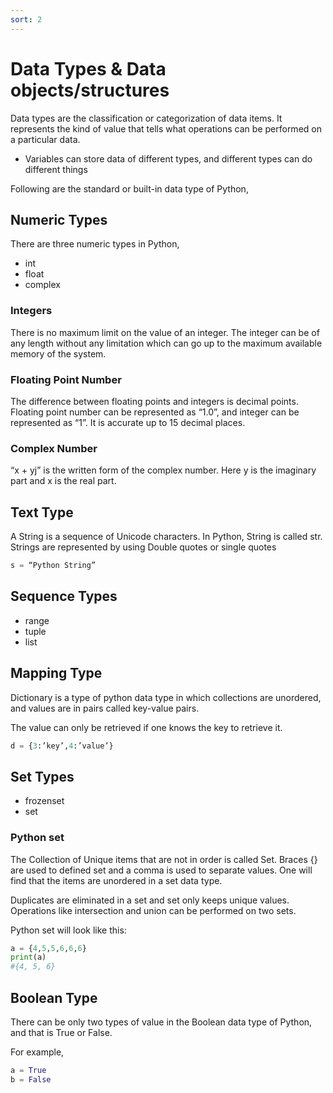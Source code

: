 ```yaml
---
sort: 2
---
```


# Data Types & Data objects/structures

Data types are the classification or categorization of data items. It represents the kind of value that tells what operations can be performed on a particular data. 

- Variables can store data of different types, and different types can do different things

Following are the standard or built-in data type of Python,

## Numeric Types

There are three numeric types in Python,
- int
- float
- complex

### Integers

There is no maximum limit on the value of an integer. The integer can be of any length without any limitation which can go up to the maximum available memory of the system. 

### Floating Point Number

The difference between floating points and integers is decimal points. Floating point number can be represented as “1.0”, and integer can be represented as “1”. It is accurate up to 15 decimal places.

### Complex Number

“x + yj” is the written form of the complex number. Here y is the imaginary part and x is the real part.

## Text Type

A String is a sequence of Unicode characters. In Python, String is called str. Strings are represented by using Double quotes or single quotes

```python
s = “Python String”
```
 
## Sequence Types
 - range
 - tuple
 - list

## Mapping Type

Dictionary is a type of python data type in which collections are unordered, and values are in pairs called key-value pairs.

The value can only be retrieved if one knows the key to retrieve it. 

```python
d = {3:’key’,4:’value’}
```

## Set Types
- frozenset
- set

### Python set

The Collection of Unique items that are not in order is called Set. Braces {} are used to defined set and a comma is used to separate values. One will find that the items are unordered in a set data type.

Duplicates are eliminated in a set and set only keeps unique values. Operations like intersection and union can be performed on two sets. 

Python set will look like this:

```python
a = {4,5,5,6,6,6}
print(a)
#{4, 5, 6}
```

## Boolean Type

There can be only two types of value in the Boolean data type of Python, and that is True or False. 

For example,

```python
a = True
b = False
```

